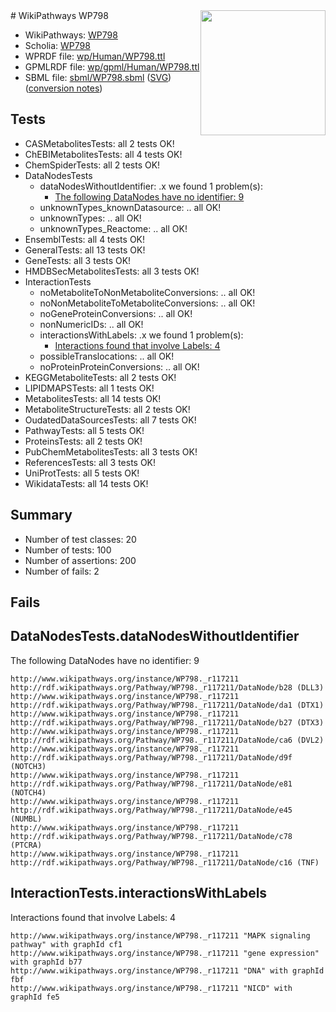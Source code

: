 <img style="float: right; width: 200px" src="../logo.png" />
# WikiPathways WP798

* WikiPathways: [WP798](https://identifiers.org/wikipathways:WP798)
* Scholia: [WP798](https://scholia.toolforge.org/wikipathways/WP798)
* WPRDF file: [wp/Human/WP798.ttl](../wp/Human/WP798.ttl)
* GPMLRDF file: [wp/gpml/Human/WP798.ttl](../wp/gpml/Human/WP798.ttl)
* SBML file: [sbml/WP798.sbml](../sbml/WP798.sbml) ([SVG](../sbml/WP798.svg)) ([conversion notes](../sbml/WP798.txt))

## Tests
* CASMetabolitesTests: all 2 tests OK!
* ChEBIMetabolitesTests: all 4 tests OK!
* ChemSpiderTests: all 2 tests OK!
* DataNodesTests
    * dataNodesWithoutIdentifier: .x we found 1 problem(s):
        * [The following DataNodes have no identifier: 9](#d2d32fa8)
    * unknownTypes_knownDatasource: .. all OK!
    * unknownTypes: .. all OK!
    * unknownTypes_Reactome: .. all OK!
* EnsemblTests: all 4 tests OK!
* GeneralTests: all 13 tests OK!
* GeneTests: all 3 tests OK!
* HMDBSecMetabolitesTests: all 3 tests OK!
* InteractionTests
    * noMetaboliteToNonMetaboliteConversions: .. all OK!
    * noNonMetaboliteToMetaboliteConversions: .. all OK!
    * noGeneProteinConversions: .. all OK!
    * nonNumericIDs: .. all OK!
    * interactionsWithLabels: .x we found 1 problem(s):
        * [Interactions found that involve Labels: 4](#630d267b)
    * possibleTranslocations: .. all OK!
    * noProteinProteinConversions: .. all OK!
* KEGGMetaboliteTests: all 2 tests OK!
* LIPIDMAPSTests: all 1 tests OK!
* MetabolitesTests: all 14 tests OK!
* MetaboliteStructureTests: all 2 tests OK!
* OudatedDataSourcesTests: all 7 tests OK!
* PathwayTests: all 5 tests OK!
* ProteinsTests: all 2 tests OK!
* PubChemMetabolitesTests: all 3 tests OK!
* ReferencesTests: all 3 tests OK!
* UniProtTests: all 5 tests OK!
* WikidataTests: all 14 tests OK!


## Summary

* Number of test classes: 20
* Number of tests: 100
* Number of assertions: 200
* Number of fails: 2

## Fails

<a name="d2d32fa8" />

## DataNodesTests.dataNodesWithoutIdentifier

The following DataNodes have no identifier: 9
```
http://www.wikipathways.org/instance/WP798._r117211 http://rdf.wikipathways.org/Pathway/WP798._r117211/DataNode/b28 (DLL3)
http://www.wikipathways.org/instance/WP798._r117211 http://rdf.wikipathways.org/Pathway/WP798._r117211/DataNode/da1 (DTX1)
http://www.wikipathways.org/instance/WP798._r117211 http://rdf.wikipathways.org/Pathway/WP798._r117211/DataNode/b27 (DTX3)
http://www.wikipathways.org/instance/WP798._r117211 http://rdf.wikipathways.org/Pathway/WP798._r117211/DataNode/ca6 (DVL2)
http://www.wikipathways.org/instance/WP798._r117211 http://rdf.wikipathways.org/Pathway/WP798._r117211/DataNode/d9f (NOTCH3)
http://www.wikipathways.org/instance/WP798._r117211 http://rdf.wikipathways.org/Pathway/WP798._r117211/DataNode/e81 (NOTCH4)
http://www.wikipathways.org/instance/WP798._r117211 http://rdf.wikipathways.org/Pathway/WP798._r117211/DataNode/e45 (NUMBL)
http://www.wikipathways.org/instance/WP798._r117211 http://rdf.wikipathways.org/Pathway/WP798._r117211/DataNode/c78 (PTCRA)
http://www.wikipathways.org/instance/WP798._r117211 http://rdf.wikipathways.org/Pathway/WP798._r117211/DataNode/c16 (TNF)
```

<a name="630d267b" />

## InteractionTests.interactionsWithLabels

Interactions found that involve Labels: 4
```
http://www.wikipathways.org/instance/WP798._r117211 "MAPK signaling pathway" with graphId cf1
http://www.wikipathways.org/instance/WP798._r117211 "gene expression" with graphId b77
http://www.wikipathways.org/instance/WP798._r117211 "DNA" with graphId fbf
http://www.wikipathways.org/instance/WP798._r117211 "NICD" with graphId fe5
```

